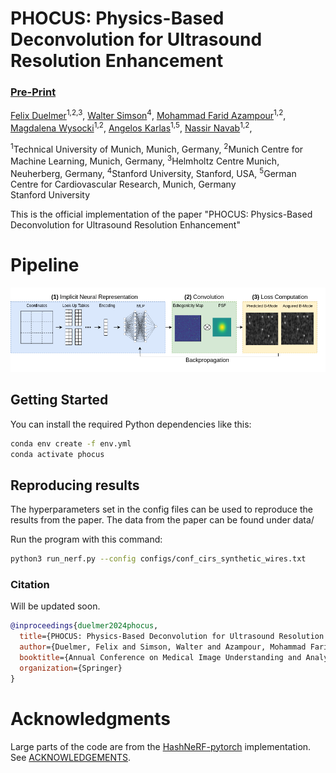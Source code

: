 # PHOCUS: Physics-Based Deconvolution for Ultrasound Resolution Enhancement
### [Pre-Print](https://arxiv.org/abs/2408.03657)

[Felix Duelmer](https://www.cs.cit.tum.de/camp/members/felix-duelmer/)<sup>1,2,3</sup>,
[Walter Simson](https://waltersimson.com/)<sup>4</sup>,
[Mohammad Farid Azampour](https://www.cs.cit.tum.de/camp/members/mohammad-farid-azampour/)<sup>1,2</sup>,
[Magdalena Wysocki](https://www.cs.cit.tum.de/camp/members/magdalena-wysocki/)<sup>1,2</sup>,
[Angelos Karlas](https://scholar.google.com/citations?user=_LVqCgQAAAAJ&hl=en)<sup>1,5</sup>,
[Nassir Navab](https://www.cs.cit.tum.de/camp/members/cv-nassir-navab/nassir-navab/)<sup>1,2</sup>,
 
 <sup>1</sup>Technical University of Munich, Munich, Germany, <sup>2</sup>Munich Centre for Machine Learning, Munich, Germany, <sup>3</sup>Helmholtz Centre Munich, Neuherberg, Germany,  <sup>4</sup>Stanford University, Stanford, USA, <sup>5</sup>German Centre for Cardiovascular Research, Munich, Germany <br>
Stanford University


This is the official implementation of the paper "PHOCUS: Physics-Based Deconvolution for Ultrasound Resolution Enhancement"

# Pipeline
<img src='gfx/Network_structure.png'/>


## Getting Started

You can install the required Python dependencies like this:

```bash
conda env create -f env.yml
conda activate phocus
```

## Reproducing results

The hyperparameters set in the config files can be used to reproduce the results from the paper. The data from the paper can be found under data/

Run the program with this command:

```bash
python3 run_nerf.py --config configs/conf_cirs_synthetic_wires.txt
```

### Citation 

Will be updated soon.

```Bibtex
@inproceedings{duelmer2024phocus,
  title={PHOCUS: Physics-Based Deconvolution for Ultrasound Resolution Enhancement},
  author={Duelmer, Felix and Simson, Walter and Azampour, Mohammad Farid and Wysocki, Magdalena and Karlas, Angelos and Navab, Nassir},
  booktitle={Annual Conference on Medical Image Understanding and Analysis},
  organization={Springer}
}
```

# Acknowledgments

Large parts of the code are from the [HashNeRF-pytorch](https://github.com/yashbhalgat/HashNeRF-pytorch) implementation. See [ACKNOWLEDGEMENTS](ACKNOWLEDGEMENTS).